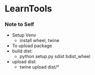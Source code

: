 # LearnTools

### Note to Self
 - Setup Venv
    - install wheel, twine
 - To upload package
 - build dist:
    - python setup.py sdist bdist_wheel
 - upload dist:
    - twine upload dist/*